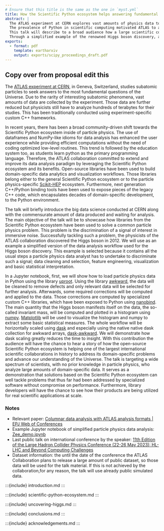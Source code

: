 ```yaml
---
# Ensure that this title is the same as the one in `myst.yml`
title: How the Scientific Python ecosystem helps answering fundamental questions of the Universe
abstract: |
  The ATLAS experiment at CERN explores vast amounts of physics data to answer the most fundamental questions of the Universe.
  The prevalence of Python in scientific computing motivated ATLAS to adopt it for its data analysis workflows while enhancing users' experience.
  This talk will describe to a broad audience how a large scientific collaboration leverages the power of the Scientific Python ecosystem to tackle domain-specific challenges and advance our understanding of the Cosmos.
  Through a simplified example of the renowned Higgs boson discovery, attendees will gain insights into the utilization of Python libraries to discriminate a signal in immersive noise, through tasks such as data cleaning, feature engineering, statistical interpretation and visualization at scale.
exports:
  - format: pdf
    template: eartharxiv
    output: exports/scipy_proceedings_draft.pdf
---
```


## Copy over from proposal edit this

The [ATLAS experiment at CERN](https://atlas.cern/), in Geneva, Switzerland, studies subatomic particles to seek answers to the most fundamental questions of the Universe.
Due to the rarity of interesting subatomic phenomena, vast amounts of data are collected by the experiment.
Those data are further reduced but physicists still have to analyze hundreds of terabytes for their studies.
This has been traditionally conducted using experiment-specific custom C++ frameworks.

In recent years, there has been a broad community-driven shift towards the Scientific Python ecosystem inside of particle physics.
The use of dataframes and NumPy-like idioms for data analysis has enhanced the user experience while providing efficient computations without the need of coding optimized low-level routines.
This trend is followed by the education system too, as students learn python as the primary programming language.
Therefore, the ATLAS collaboration committed to extend and improve its data analysis paradigm by leveraging the Scientific Python ecosystem and its benefits.
Open-source libraries have been used to build domain-specific data analytics and visualization workflows.
Those libraries belong either to the general Scientific Python ecosystem or to the particle physics-specific [Scikit-HEP](https://scikit-hep.org/) ecosystem.
Furthermore, next generation C++/Python binding tools have been used to expose pieces of the legacy C++ code, which encapsulates decades of domain-specific development, to the Python environment.

The talk will briefly introduce the big data science conducted at CERN along with the commensurate amount of data produced and waiting for analysis.
The main objective of the talk will be to showcase how libraries from the Scientific Python ecosystem have been used to solve a common particle physics problem.
This problem is the discrimination of a signal of interest in immersive noise. Successfully tackling such a problem, the physicists of the ATLAS collaboration discovered the Higgs boson in 2012.
We will use as an example a simplified version of the data analysis workflow used for the Higgs boson discovery.
This example is selected because it contains all the usual steps a particle physics data analyst has to undertake to discriminate such a signal; data cleaning and selection, feature engineering, visualization and basic statistical interpretation.

In a Jupyter notebook, first, we will show how to load particle physics data in Python using the library [uproot](https://github.com/scikit-hep/uproot5).
Using the library [awkward](https://github.com/scikit-hep/awkward), the data will be cleaned to remove defects and only relevant data will be selected for further analysis.
Afterwards, some required corrections will be computed and applied to the data.
Those corrections are computed by specialized custom C++ libraries, which have been exposed to Python using [nanobind](https://github.com/wjakob/nanobind).
The main quantity that the Higgs boson manifests itself on the data, the so-called invariant mass, will be computed and plotted in a histogram using [numpy](https://github.com/numpy/numpy).
[Matplotlib](https://github.com/matplotlib/matplotlib) will be used to visualize the histogram and numpy to extract some basic statistical measures.
The whole workflow will be horizontally scaled using [dask](https://github.com/dask/dask) and especially using the native native dask collection for awkward arrays, [dask-awkward](https://github.com/dask-contrib/dask-awkward).
We will demonstrate how dask scaling greatly reduces the time to insight.
With this contribution the audience will have the chance to hear a story of how the open-source Scientific Python ecosystem is helping one of the largest international scientific collaborations in history to address its domain-specific problems and advance our understanding of the Universe.
The talk is targeting a wide spectrum of scientists, with no prior knowledge in particle physics, who analyze large amounts of domain-specific data.
It serves as a demonstration that solutions based on the Scientific Python ecosystem can well tackle problems that thus far had been addressed by specialized software without compromise on performance.
Furthermore, library developers will have the chance to see how their products are being utilized for real scientific applications at scale.

### Notes

* Relevant paper: [Columnar data analysis with ATLAS analysis formats | EPJ Web of Conferences](http://dx.doi.org/10.1051/epjconf/202125103001)
* Example Jupyter notebook of simplified particle physics data analysis: [Zee_demo.ipynb](https://gitlab.cern.ch/gstark/pycolumnarprototype/-/blob/py_el_tool_test/Zee_demo.ipynb)
* Last public talk on international conference by the speaker: [11th Edition of the Large Hadron Collider Physics Conference (22-26 May 2023): HL-LHC and Beyond Computing Challenges](https://indico.cern.ch/event/1198609/contributions/5370078/)
* Dataset information: the until the date of the conference the ATLAS Collaboration plans to release a large amount of public dataset, so those data will be used for the talk material. If this is not achieved by the collaboration,for any reason, the talk will use already public simulated data.

:::{include} introduction.md
:::

:::{include} scientific-python-ecosystem.md
:::

:::{include} uncovering-higgs.md
:::

:::{include} conclusions.md
:::

:::{include} acknowledgements.md
:::
